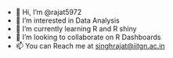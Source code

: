 - 👋 Hi, I’m @rajat5972
- 👀 I’m interested in Data Analysis
- 🌱 I’m currently learning R and R shiny
- 💞️ I’m looking to collaborate on R Dashboards
- 📫 You can Reach me at singhrajat@iitgn.ac.in

<!---
rajat5972/rajat5972 is a ✨ special ✨ repository because its `README.md` (this file) appears on your GitHub profile.
You can click the Preview link to take a look at your changes.
--->
